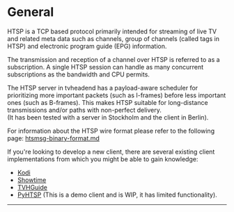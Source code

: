 # General

HTSP is a TCP based protocol primarily intended for streaming of live TV and related meta data such as channels, group of channels (called tags in HTSP) and electronic program guide (EPG) information.

The transmission and reception of a channel over HTSP is referred to as a subscription. A single HTSP session can handle as many concurrent subscriptions as the bandwidth and CPU permits.

The HTSP server in tvheadend has a payload-aware scheduler for prioritizing more important packets (such as I-frames) before less important ones (such as B-frames). This makes HTSP suitable for long-distance transmissions and/or paths with non-perfect delivery.\
(It has been tested with a server in Stockholm and the client in Berlin).

For information about the HTSP wire format please refer to the following page: [htsmsg-binary-format.md](htsmsg-binary-format.md "mention")

If you're looking to develop a new client, there are several existing client implementations from which you might be able to gain knowledge:

* [Kodi](https://github.com/kodi-pvr/pvr.hts)
* [Showtime](https://github.com/andoma/showtime/tree/master/src/backend/htsp)
* [TVHGuide](https://github.com/john-tornblom/TVHGuide)
* [PyHTSP](https://github.com/adamsutton/tvheadend/tree/master/lib/py/tvh/htsp.py) (This is a demo client and is WIP, it has limited functionality).

***




